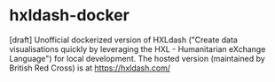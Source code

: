 # hxldash-docker
[draft] Unofficial dockerized version of HXLdash ("Create data visualisations quickly by leveraging the HXL - Humanitarian eXchange Language") for local development. The hosted version (maintained by British Red Cross) is at https://hxldash.com/
